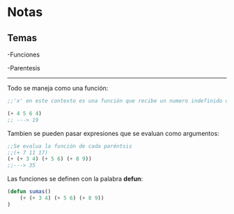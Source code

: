 # Notas

## Temas
-Funciones

-Parentesis

*** 

Todo se maneja como una función:
```lisp
;;'x' en este contexto es una función que recibe un numero indefinido de argumentos

(+ 4 5 6 4)
;; ---> 19
```

Tambien se pueden pasar expresiones que se evaluan como argumentos:
```lisp
;;Se evalua la función de cada paréntsis
;;(+ 7 11 17)
(+ (+ 3 4) (+ 5 6) (+ 8 9))
;;---> 35
```

Las funciones se definen con la palabra **defun**:
```lisp
(defun sumas()
    (+ (+ 3 4) (+ 5 6) (+ 8 9))
)
```